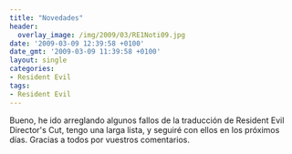 ```yaml
---
title: "Novedades"
header:
  overlay_image: /img/2009/03/RE1Noti09.jpg
date: '2009-03-09 12:39:58 +0100'
date_gmt: '2009-03-09 11:39:58 +0100'
layout: single
categories:
- Resident Evil
tags:
- Resident Evil
---
```

Bueno, he ido arreglando algunos fallos de la traducción de Resident Evil Director's 
Cut, tengo una larga lista, y seguiré con ellos en los próximos días. Gracias a todos 
por vuestros comentarios.

